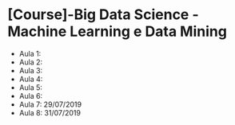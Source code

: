 # [Course]-Big Data Science - Machine Learning e Data Mining

- Aula 1: 
- Aula 2:
- Aula 3:
- Aula 4:
- Aula 5:
- Aula 6:
- Aula 7: 29/07/2019
- Aula 8: 31/07/2019
